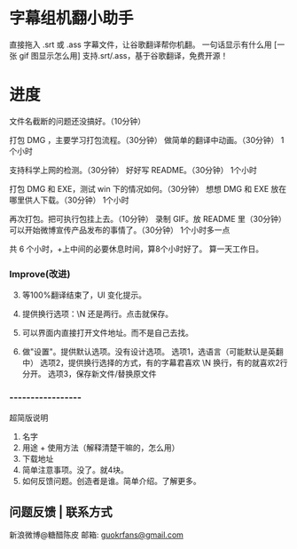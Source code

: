 # 字幕组机翻小助手 
直接拖入 .srt 或 .ass 字幕文件，让谷歌翻译帮你机翻。
一句话显示有什么用
[一张 gif 图显示怎么用]
支持.srt/.ass，基于谷歌翻译，免费开源！

# 进度
文件名截断的问题还没搞好。（10分钟）

打包 DMG ，主要学习打包流程。（30分钟）
做简单的翻译中动画。（30分钟）
1个小时

支持科学上网的检测。（30分钟）
好好写 README。（30分钟）
1个小时

打包 DMG 和 EXE，测试 win 下的情况如何。（30分钟）
想想 DMG 和 EXE 放在哪里供人下载。（30分钟）
1个小时

再次打包。把可执行包挂上去。（10分钟）
录制 GIF。放 README 里（30分钟）
可以开始微博宣传产品发布的事情了。（30分钟）
1个小时多一点

共 6 个小时，+上中间的必要休息时间，算8个小时好了。
算一天工作日。

### Improve(改进)

3. 等100%翻译结束了，UI 变化提示。

4. 提供换行选项：\N 还是两行。点击就保存。

5. 可以界面内直接打开文件地址。而不是自己去找。

6. 做"设置"。提供默认选项。没有设计选项。 选项1，选语言（可能默认是英翻中）  选项2，提供换行选择的方式，有的字幕君喜欢 \N 换行，有的就喜欢2行分开。  选项3，保存新文件/替换原文件

### -----------------

超简版说明
1. 名字
2. 用途 + 使用方法（解释清楚干嘛的，怎么用）
3. 下载地址
4. 简单注意事项。没了。就4块。
5. 如何反馈问题。创造者是谁。简单介绍。了解更多。

## 问题反馈 | 联系方式
新浪微博@糖醋陈皮
邮箱: guokrfans@gmail.com

